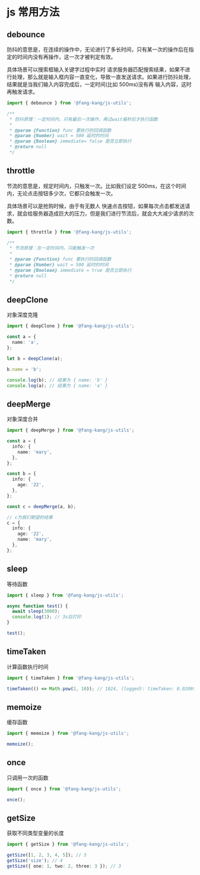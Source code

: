 # js 常用方法

## debounce

防抖的意思是，在连续的操作中，无论进行了多长时间，只有某一次的操作后在指定的时间内没有再操作，这一次才被判定有效。

具体场景可以搜索框输入关键字过程中实时 请求服务器匹配搜索结果，如果不进行处理，那么就是输入框内容一直变化，导致一直发送请求。如果进行防抖处理，结果就是当我们输入内容完成后，一定时间(比如 500ms)没有再 输入内容，这时再触发请求。

```typescript
import { debounce } from '@fang-kang/js-utils';

/**
 * 防抖原理：一定时间内，只有最后一次操作，再过wait毫秒后才执行函数
 *
 * @param {Function} func 要执行的回调函数
 * @param {Number} wait = 500 延时的时间
 * @param {Boolean} immediate= false 是否立即执行
 * @return null
 */
```

## throttle

节流的意思是，规定时间内，只触发一次。比如我们设定 500ms，在这个时间内，无论点击按钮多少次，它都只会触发一次。

具体场景可以是抢购时候，由于有无数人 快速点击按钮，如果每次点击都发送请求，就会给服务器造成巨大的压力，但是我们进行节流后，就会大大减少请求的次数。

```typescript
import { throttle } from '@fang-kang/js-utils';

/**
 * 节流原理：在一定时间内，只能触发一次
 *
 * @param {Function} func 要执行的回调函数
 * @param {Number} wait = 500 延时的时间
 * @param {Boolean} immediate = true 是否立即执行
 * @return null
 */
```

## deepClone

对象深度克隆

```typescript
import { deepClone } from '@fang-kang/js-utils';

const a = {
  name: 'a',
};

let b = deepClone(a);

b.name = 'b';

console.log(b); // 结果为 { name: 'b' }
console.log(a); // 结果为 { name: 'a' }
```

## deepMerge

对象深度合并

```typescript
import { deepMerge } from '@fang-kang/js-utils';

const a = {
  info: {
    name: 'mary',
  },
};

const b = {
  info: {
    age: '22',
  },
};

const c = deepMerge(a, b);

// c为我们期望的结果
c = {
  info: {
    age: '22',
    name: 'mary',
  },
};
```

## sleep

等待函数

```typescript
import { sleep } from '@fang-kang/js-utils';

async function test() {
  await sleep(3000);
  console.log(1); // 3s后打印
}

test();
```

## timeTaken

计算函数执行时间

```typescript
import { timeTaken } from '@fang-kang/js-utils';

timeTaken(() => Math.pow(2, 10)); // 1024, (logged): timeTaken: 0.02099609375ms
```

## memoize

缓存函数

```typescript
import { memoize } from '@fang-kang/js-utils';

memoize();
```

## once

只调用一次的函数

```typescript
import { once } from '@fang-kang/js-utils';

once();
```

## getSize

获取不同类型变量的长度

```typescript
import { getSize } from '@fang-kang/js-utils';

getSize([1, 2, 3, 4, 5]); // 5
getSize('size'); // 4
getSize({ one: 1, two: 2, three: 3 }); // 3
```

